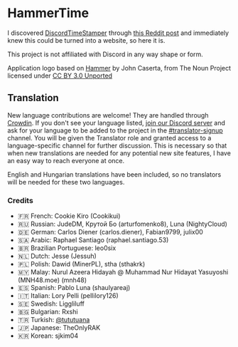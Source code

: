 <h1>HammerTime <a title="Crowdin" target="_blank" href="https://crowdin.com/project/hammertime"><img src="https://badges.crowdin.net/hammertime/localized.svg" alt=""></a></h1>

I discovered [DiscordTimeStamper] through [this Reddit post] and immediately knew this could be turned into a website,
so here it is.

[discordtimestamper]: https://github.com/TimeTravelPenguin/DiscordTimeStamper/
[this reddit post]: https://www.reddit.com/r/discordapp/comments/oiv86b/i_made_a_tool_to_make_timestamps_for_discord/

This project is not affiliated with Discord in any way shape or form.

Application logo based on [Hammer] by John Caserta, from The Noun Project licensed under [CC BY 3.0 Unported]

[hammer]: https://meta.m.wikimedia.org/wiki/File:Hammer_-_Noun_project_1306.svg
[cc by 3.0 unported]: https://creativecommons.org/licenses/by/3.0/deed.en

## Translation

New language contributions are welcome! They are handled through [Crowdin]. If you don't see your language listed,
[join our Discord server] and ask for your language to be added to the project in the [#translator-signup] channel. You
will be given the Translator role and granted access to a language-specific channel for further discussion. This is
necessary so that when new translations are needed for any potential new site features, I have an easy way to reach
everyone at once.

[crowdin]: https://crowdin.com/project/hammertime
[join our discord server]: https://hammertime.cyou/discord
[#translator-signup]: https://discord.com/channels/952258283882819595/952292965211074650

English and Hungarian translations have been included, so no translators will be needed for these two languages.

### Credits

- 🇫🇷 French: Cookie Kiro (Cookikui)
- 🇷🇺 Russian: JudeDM, Крутой Бо (arturfomenko8), Luna (NightyCloud)
- 🇩🇪 German: Carlos Diener (carlos.diener), Fabian9799, julix00
- 🇸🇦 Arabic: Raphael Santiago (raphael.santiago.53)
- 🇧🇷 Brazilian Portuguese: leo0six
- 🇳🇱 Dutch: Jesse (Jessuh)
- 🇵🇱 Polish: Dawid (MinerPL), stha (sthakrk)
- 🇲🇾 Malay: Nurul Azeera Hidayah @ Muhammad Nur Hidayat Yasuyoshi (MNH48.moe) (mnh48)
- 🇪🇸 Spanish: Pablo Luna (shaulyareaj)
- 🇮🇹 Italian: Lory Pelli (pellilory126)
- 🇸🇪 Swedish: Liggliluff
- 🇧🇬 Bulgarian: Rxshi
- 🇹🇷 Turkish: [@tututuana](https://github.com/tututuana)
- 🇯🇵 Japanese: TheOnlyRAK
- 🇰🇷 Korean: sjkim04
